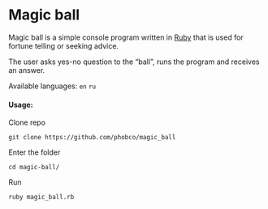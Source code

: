 # Magic ball

Magic ball is a simple console program written in [Ruby](https://en.wikipedia.org/wiki/Ruby_(programming_language)) that is used for fortune telling or seeking advice.

The user asks yes-no question to the “ball”, runs the program and receives an answer.

Available languages: `en` `ru`

#### Usage:

Clone repo
```
git clone https://github.com/phobco/magic_ball
```

Enter the folder
```
cd magic-ball/
```

Run
```
ruby magic_ball.rb
```

